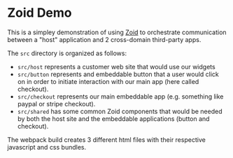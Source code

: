 # Zoid Demo

This is a simpley demonstration of using [Zoid](https://github.com/krakenjs/zoid) to orchestrate communication between a "host" application and 2 cross-domain third-party apps.

The `src` directory is organized as follows:

- `src/host` represents a customer web site that would use our widgets
- `src/button` represents and embeddable button that a user would click on in order to initiate interaction with our main app (here called checkout).
- `src/checkout` represents our main embeddable app (e.g. something like paypal or stripe checkout).
- `src/shared` has some common Zoid components that would be needed by both the host site and the embeddable applications (button and checkout).

The webpack build creates 3 different html files with their respective javascript and css bundles.
